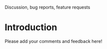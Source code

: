 Discussion, bug reports, feature requests

# Introduction #

Please add your comments and feedback here!
